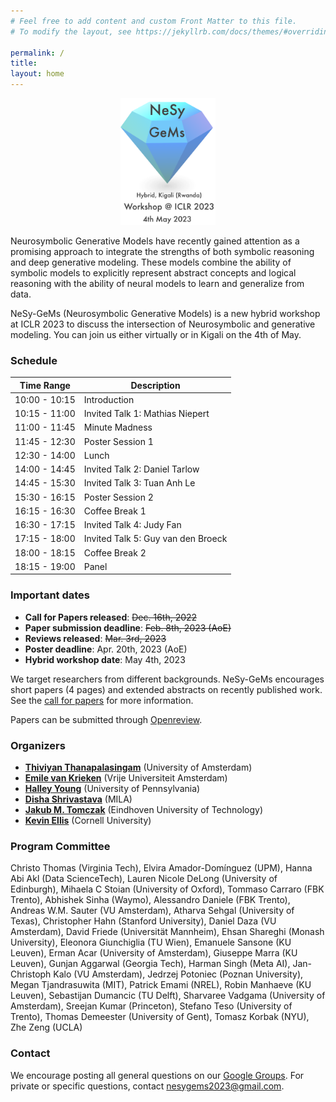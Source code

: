 ```yaml
---
# Feel free to add content and custom Front Matter to this file.
# To modify the layout, see https://jekyllrb.com/docs/themes/#overriding-theme-defaults

permalink: /
title:
layout: home
---
```

<p align="center">
  <img src="logo_without_background.png" width="30%"/>
</p>

Neurosymbolic Generative Models have recently gained attention as a promising approach to integrate the strengths of both symbolic reasoning and deep generative modeling. These models combine the ability of symbolic models to explicitly represent abstract concepts and logical reasoning with the ability of neural models to learn and generalize from data.

NeSy-GeMs (Neurosymbolic Generative Models) is a new hybrid workshop at ICLR 2023 to discuss the intersection of Neurosymbolic and generative modeling. You can join us either virtually or in Kigali on the 4th of May.

### Schedule

| Time Range    | Description                          |
|---------------|--------------------------------------|
| 10:00 - 10:15 | Introduction                         |
| 10:15 - 11:00 | Invited Talk 1: Mathias Niepert      |
| 11:00 - 11:45 | Minute Madness                       |
| 11:45 - 12:30 | Poster Session 1                     |
| 12:30 - 14:00 | Lunch                                |
| 14:00 - 14:45 | Invited Talk 2: Daniel Tarlow        |
| 14:45 - 15:30 | Invited Talk 3: Tuan Anh Le          |
| 15:30 - 16:15 | Poster Session 2                     |
| 16:15 - 16:30 | Coffee Break 1                       |
| 16:30 - 17:15 | Invited Talk 4: Judy Fan             |
| 17:15 - 18:00 | Invited Talk 5: Guy van den Broeck   |
| 18:00 - 18:15 | Coffee Break 2                       |
| 18:15 - 19:00 | Panel                                |


### Important dates
* **Call for Papers released**: ~~Dec. 16th, 2022~~
* **Paper submission deadline**: ~~Feb. 8th, 2023 (AoE)~~
* **Reviews released**: ~~Mar. 3rd, 2023~~
* **Poster deadline**: Apr. 20th, 2023 (AoE)
* **Hybrid workshop date**: May 4th, 2023

We target researchers from different backgrounds. NeSy-GeMs encourages short papers (4 pages) and extended abstracts on recently published work. See the [call for papers](callforpapers.md) for more information.

Papers can be submitted through [Openreview](https://openreview.net/group?id=ICLR.cc/2023/Workshop/NeSy-GeMs).

<!-- For questions, reach out to [our Google Groups](https://groups.google.com/g/nesy-gems2023). -->

### Organizers
- **[Thiviyan Thanapalasingam](https://thiviyansingam.com/)** (University of Amsterdam)
- **[Emile van Krieken](https://emilevankrieken.com)** (Vrije Universiteit Amsterdam)
- **[Halley Young](https://www.cis.upenn.edu/~halleyy/)** (University of Pennsylvania)
- **[Disha Shrivastava](https://shrivastavadisha.github.io/)** (MILA)
- **[Jakub M. Tomczak](https://jmtomczak.github.io/)** (Eindhoven University of Technology)
- **[Kevin Ellis](https://www.cs.cornell.edu/~ellisk/)** (Cornell University)

### Program Committee
Christo Thomas (Virginia Tech), Elvira Amador-Domínguez (UPM), Hanna Abi Akl (Data ScienceTech), Lauren Nicole DeLong (University of Edinburgh), Mihaela C Stoian (University of Oxford), Tommaso Carraro (FBK Trento), Abhishek Sinha (Waymo), Alessandro Daniele (FBK Trento), Andreas W.M. Sauter (VU Amsterdam), Atharva Sehgal (University of Texas), Christopher Hahn (Stanford University), Daniel Daza (VU Amsterdam), David Friede (Universität Mannheim), Ehsan Shareghi (Monash University), Eleonora Giunchiglia (TU Wien), Emanuele Sansone (KU Leuven), Erman Acar (University of Amsterdam), Giuseppe Marra (KU Leuven), Gunjan Aggarwal (Georgia Tech), Harman Singh (Meta AI), Jan-Christoph Kalo (VU Amsterdam), Jedrzej Potoniec (Poznan University), Megan Tjandrasuwita (MIT), Patrick Emami (NREL), Robin Manhaeve (KU Leuven), Sebastijan Dumancic (TU Delft), Sharvaree Vadgama (University of Amsterdam), Sreejan Kumar (Princeton), Stefano Teso (University of Trento), Thomas Demeester (University of Gent), Tomasz Korbak (NYU), Zhe Zeng (UCLA)

### Contact
We encourage posting all general questions on our [Google Groups](https://groups.google.com/g/nesy-gems2023). For private or specific questions, contact [nesygems2023@gmail.com](mailto:nesygems2023@gmail.com).
